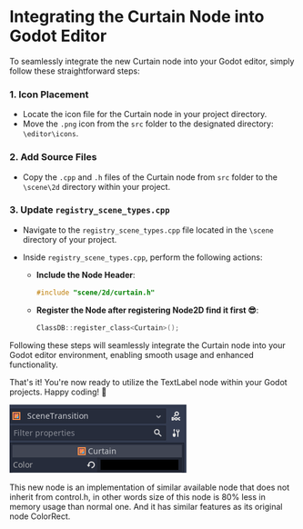 # Integrating the Curtain Node into Godot Editor

To seamlessly integrate the new Curtain node into your Godot editor, simply follow these straightforward steps:

### 1. Icon Placement
- Locate the icon file for the Curtain node in your project directory.
- Move the `.png` icon from the `src` folder to the designated directory: `\editor\icons`.

### 2. Add Source Files
- Copy the `.cpp` and `.h` files of the Curtain node from `src` folder to the `\scene\2d` directory within your project.

### 3. Update `registry_scene_types.cpp`
- Navigate to the `registry_scene_types.cpp` file located in the `\scene` directory of your project.
- Inside `registry_scene_types.cpp`, perform the following actions:
  
  - **Include the Node Header**:
    
    ```cpp
    #include "scene/2d/curtain.h"
    ```
  - **Register the Node after registering Node2D find it first 😎**:
    
    ```cpp
    ClassDB::register_class<Curtain>();
    ```

Following these steps will seamlessly integrate the Curtain node into your Godot editor environment, enabling smooth usage and enhanced functionality.

That's it! You're now ready to utilize the TextLabel node within your Godot projects. Happy coding! 🚀

![ScreenShot](git_needed/curtain_ss.png)

This new node is an implementation of similar available node that does not inherit from control.h, in other words size of this node is 80% less in memory usage than normal one. And it has similar features as its original node ColorRect.
